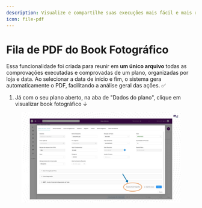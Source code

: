 ```yaml
---
description: Visualize e compartilhe suas execuções mais fácil e mais rápido.
icon: file-pdf
---
```


# Fila de PDF do Book Fotográfico

Essa funcionalidade foi criada para reunir em **um único arquivo** todas as comprovações executadas e comprovadas de um plano, organizadas por loja e data. Ao selecionar a data de início e fim, o sistema gera automaticamente o PDF, facilitando a análise geral das ações. ✅



1. Já com o seu plano aberto, na aba de "Dados do plano", clique em visualizar book fotográfico ↓

<figure><img src="../.gitbook/assets/1.jpg" alt=""><figcaption></figcaption></figure>

